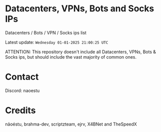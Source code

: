 # Datacenters, VPNs, Bots and Socks IPs
 
Datacenters / Bots / VPN / Socks ips list

Latest update: `Wednesday 01-01-2025 21:00:25 UTC` 

ATTENTION: This repository doesn't include all Datacenters, VPNs, Bots & Socks ips, 
but should include the vast majority of common ones.

# Contact
Discord: naoestu

# Credits
nãoéstu, brahma-dev, scriptzteam, ejrv, X4BNet and TheSpeedX
